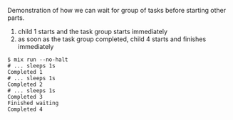 Demonstration of how we can wait for group of tasks before starting other parts.

1. child 1 starts and the task group starts immediately
2. as soon as the task group completed, child 4 starts and finishes immediately

```shell
$ mix run --no-halt
# ... sleeps 1s
Completed 1
# ... sleeps 1s
Completed 2
# ... sleeps 1s
Completed 3
Finished waiting
Completed 4
```
